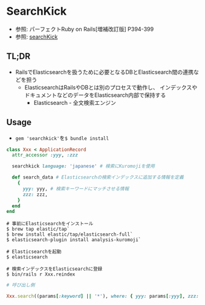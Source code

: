 # SearchKick
- 参照: パーフェクトRuby on Rails[増補改訂版] P394-399
- 参照: [searchKick](https://github.com/ankane/searchkick)

## TL;DR
- RailsでElasticsearchを扱うために必要となるDBとElasticsearch間の連携などを担う
  - ElasticsearchはRailsやDBとは別のプロセスで動作し、
    インデックスやドキュメントなどのデータをElasticsearch内部で保持する
    - Elasticsearch - 全文検索エンジン

## Usage
- `gem 'searchkick'`を`$ bundle install`

```ruby
class Xxx < ApplicationRecord
  attr_accessor :yyy, :zzz

  searchkick language: 'japanese' # 検索にKuromojiを使用

  def search_data # Elasticsearchの検索インデックスに追加する情報を定義
    {
      yyy: yyy, # 検索キーワードにマッチさせる情報
      zzz: zzz,
    }
  end
end
```

```
# 事前にElasticsearchをインストール
$ brew tap elastic/tap`
$ brew install elastic/tap/elasticsearch-full`
$ elasticsearch-plugin install analysis-kuromoji`

# Elasticsearchを起動
$ elasticsearch

# 検索インデックスをElasticsearchに登録
$ bin/rails r Xxx.reindex
```

```ruby
# 呼び出し側

Xxx.search((params[:keyword] || '*'), where: { yyy: params[:yyy], zzz: params[:zzz] })
```
